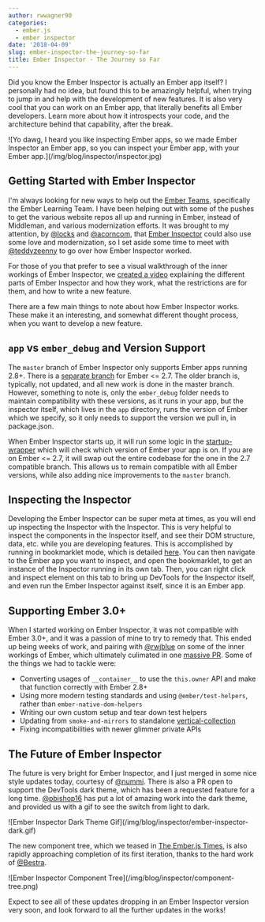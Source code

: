 ```yaml
---
author: rwwagner90
categories: 
  - ember.js
  - ember inspector
date: '2018-04-09'
slug: ember-inspector-the-journey-so-far
title: Ember Inspector - The Journey so Far
---
```


Did you know the Ember Inspector is actually an Ember app itself? I personally had no idea, but found this to be amazingly helpful,
when trying to jump in and help with the development of new features. It is also very cool that you can work on an Ember app, that 
literally benefits all Ember developers. Learn more about how it introspects your code, and the architecture behind that capability, 
after the break.

<div class="text-center">
![Yo dawg, I heard you like inspecting Ember apps, so we made Ember Inspector an Ember app, so you can inspect your Ember app, with your Ember app.](/img/blog/inspector/inspector.jpg)
</div>

## Getting Started with Ember Inspector

I'm always looking for new ways to help out the [Ember Teams](https://www.emberjs.com/team/), specifically
the Ember Learning Team. I have been helping out with some of the pushes to get the various website repos
all up and running in Ember, instead of Middleman, and various modernization efforts. It was brought to my
attention, by [@locks](https://github.com/locks) and [@acorncom](https://github.com/acorncom), that 
[Ember Inspector](https://github.com/emberjs/ember-inspector) could also use some love and modernization, so
I set aside some time to meet with [@teddyzeenny](https://github.com/teddyzeenny) to go over how Ember Inspector
worked.

For those of you that prefer to see a visual walkthrough of the inner workings of Ember Inspector, we 
[created a video](https://youtu.be/PvsfQrKxl_8) explaining the different parts of Ember Inspector and how they work, 
what the restrictions are for them, and how to write a new feature.

There are a few main things to note about how Ember Inspector works. These make it an interesting, and somewhat different
thought process, when you want to develop a new feature.

## `app` vs `ember_debug` and Version Support

The `master` branch of Ember Inspector only supports Ember apps running 2.8+. 
There is a [separate branch](https://github.com/emberjs/ember-inspector/tree/ember-0.0.0-2.7.0) for Ember <= 2.7.
The older branch is, typically, not updated, and all new work is done in the master branch. However, something to note is,
only the `ember_debug` folder needs to maintain compatibility with these versions, as it runs in your app, but the inspector itself,
which lives in the `app` directory, runs the version of Ember which we specify, so it only needs to support the version we pull in,
in package.json.

When Ember Inspector starts up, it will run some logic in the [startup-wrapper](https://github.com/emberjs/ember-inspector/blob/master/ember_debug/vendor/startup-wrapper.js)
which will check which version of Ember your app is on. If you are on Ember <= 2.7, it will swap out the entire codebase for the one in
the 2.7 compatible branch. This allows us to remain compatible with all Ember versions, while also adding nice improvements to the `master`
branch.

## Inspecting the Inspector

Developing the Ember Inspector can be super meta at times, as you will end up inspecting the Inspector with the Inspector. This is very
helpful to inspect the components in the Inspector itself, and see their DOM structure, data, etc. while you are developing features. 
This is accomplished by running in bookmarklet mode, which is detailed [here](https://github.com/emberjs/ember-inspector#bookmarklet-all-browsers).
You can then navigate to the Ember app you want to inspect, and open the bookmarklet, to get an instance of the Inspector running in its
own tab. Then, you can right click and inspect element on this tab to bring up DevTools for the Inspector itself, and even run the
Ember Inspector against itself, since it is an Ember app.

## Supporting Ember 3.0+

When I started working on Ember Inspector, it was not compatible with Ember 3.0+, and it was a passion of mine
to try to remedy that. This ended up being weeks of work, and pairing with [@rwjblue](https://github.com/rwjblue) 
on some of the inner workings of Ember, which ultimately culimated in one [massive PR](https://github.com/emberjs/ember-inspector/pull/762).
Some of the things we had to tackle were:
  * Converting usages of `__container__` to use the `this.owner` API and make that function correctly with Ember 2.8+
  * Using more modern testing standards and using `@ember/test-helpers`, rather than `ember-native-dom-helpers`
  * Writing our own custom setup and tear down test helpers
  * Updating from `smoke-and-mirrors` to standalone [vertical-collection](https://github.com/html-next/vertical-collection)
  * Fixing incompatibilities with newer glimmer private APIs
  
## The Future of Ember Inspector  

The future is very bright for Ember Inspector, and I just merged in some nice style updates today, courtesy of 
[@nummi](https://github.com/nummi). There is also a PR open to support the DevTools dark theme, which has been a requested 
feature for a long time. [@pbishop16](https://github.com/pbishop16) has put a lot of amazing work into the dark theme, and
provided us with a gif to see the switch from light to dark.

<div class="text-center">
![Ember Inspector Dark Theme Gif](/img/blog/inspector/ember-inspector-dark.gif)
</div>

The new component tree, which we teased in
[The Ember.js Times](https://the-emberjs-times.ongoodbits.com/2018/03/30/issue-40), is also rapidly approaching completion of its 
first iteration, thanks to the hard work of [@Bestra](https://github.com/Bestra).

<div class="text-center">
![Ember Inspector Component Tree](/img/blog/inspector/component-tree.png)
</div>

Expect to see all of these updates dropping in an Ember Inspector version very soon, and look forward to all the further updates in the works! 
